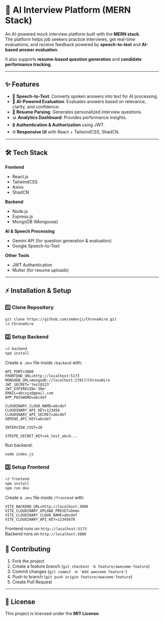 # 🚀 AI Interview Platform (MERN Stack)

An AI-powered mock interview platform built with the **MERN stack**.  
The platform helps job seekers practice interviews, get real-time evaluations, and receive feedback powered by **speech-to-text** and **AI-based answer evaluation**.  

It also supports **resume-based question generation** and **candidate performance tracking**.  

---

## ✨ Features


- 🎤 **Speech-to-Text**: Converts spoken answers into text for AI processing.  
- 🧠 **AI-Powered Evaluation**: Evaluates answers based on relevance, clarity, and confidence.  
- 📄 **Resume Parsing**: Generates personalized interview questions.  
- 📊 **Analytics Dashboard**: Provides performance insights.  
- 🔒 **Authentication & Authorization** using JWT.  
- 🌐 **Responsive UI** with React + TailwindCSS, ShadCN.  

---

## 🛠️ Tech Stack

**Frontend**  
- React.js  
- TailwindCSS  
- Axios 
- ShadCN 

**Backend**  
- Node.js  
- Express.js  
- MongoDB (Mongoose)  

**AI & Speech Processing**  
- Gemini API (for question generation & evaluation)  
- Google Speech-to-Text

**Other Tools**  
- JWT Authentication  
- Multer (for resume uploads)  

---


## ⚡ Installation & Setup

### 1️⃣ Clone Repository
```bash
git clone https://github.com/smdevji/ChronoHire.git
cd ChronoHire
```

### 2️⃣ Setup Backend
```bash
cd backend
npm install
```
Create a `.env` file inside `/backend` with:
```env
API_PORT=3000
FRONTEND_URL=http://localhost:5173
MONGODB_URL=mongodb://localhost:27017/ChronoHire
JWT_SECRET='test@123'
JWT_EXPIRESIN='30m'
EMAIL=abcxyz@gmail.com
APP_PASSWORD=abcdef

CLOUDINARY_CLOUD_NAME=abcdef
CLOUDINARY_API_KEY=123456
CLOUDINARY_API_SECRET=abcdef
GEMINI_API_KEY=abcdef

INTERVIEW_COST=10

STRIPE_SECRET_KEY=sk_test_abcd...
```
Run backend:
```bash
node index.js
```

### 3️⃣ Setup Frontend
```bash
cd frontend
npm install
npm run dev
```

Create a `.env` file inside `/frontend` with:
```env
VITE_BACKEND_URL=http://localhost:3000
VITE_CLOUDINARY_UPLOAD_PRESET=Demo
VITE_CLOUDINARY_CLOUD_NAME=abcdef
VITE_CLOUDINARY_API_KEY=12345678
```

Frontend runs on `http://localhost:5173`  
Backend runs on `http://localhost:3000`  




## 🤝 Contributing

1. Fork the project  
2. Create a feature branch (`git checkout -b feature/awesome-feature`)  
3. Commit changes (`git commit -m 'Add awesome feature'`)  
4. Push to branch (`git push origin feature/awesome-feature`)  
5. Create Pull Request  

---

## 📜 License
This project is licensed under the **MIT License**.  
